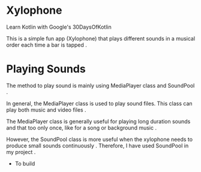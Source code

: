 # Xylophone

Learn Kotlin with Google's 30DaysOfKotlin 

This is a simple fun app (Xylophone) that plays different sounds in a musical order each time a bar is tapped . 

# Playing Sounds

The method to play sound is mainly using MediaPlayer class and SoundPool .

In general, the MediaPlayer class is used to play sound files. This class can play both music and video files .


The MediaPlayer class is generally useful for playing long duration sounds and that too only once, like for a song or background music .

However, the SoundPool class is more useful when the xylophone needs to produce small sounds continuously . Therefore, I have used SoundPool in my project .

- To build
